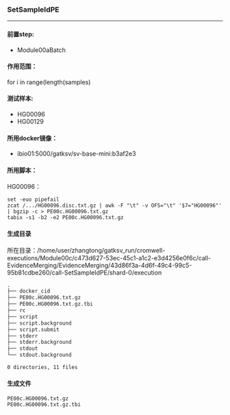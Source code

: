 ### SetSampleIdPE
***
#### 前置step:
+ Module00aBatch
#### 作用范围：
for i in range(length(samples)
#### 测试样本:
+ HG00096
+ HG00129
#### 所用docker镜像：
+ ibio01:5000/gatksv/sv-base-mini:b3af2e3
#### 所用脚本：
HG00096：
```xhsell
set -euo pipefail
zcat /.../HG00096.disc.txt.gz | awk -F "\t" -v OFS="\t" '$7="HG00096"' | bgzip -c > PE00c.HG00096.txt.gz
tabix -s1 -b2 -e2 PE00c.HG00096.txt.gz
```

#### 生成目录
所在目录：/home/user/zhangtong/gatksv_run/cromwell-executions/Module00c/c473d627-53ec-45c1-a1c2-e3d4256e0f6c/call-EvidenceMerging/EvidenceMerging/43d86f3a-4d6f-49c4-99c5-95b81cdbe260/call-SetSampleIdPE/shard-0/execution
```xml
.
├── docker_cid
├── PE00c.HG00096.txt.gz
├── PE00c.HG00096.txt.gz.tbi
├── rc
├── script
├── script.background
├── script.submit
├── stderr
├── stderr.background
├── stdout
└── stdout.background

0 directories, 11 files
```
#### 生成文件
```
PE00c.HG00096.txt.gz
PE00c.HG00096.txt.gz.tbi
```